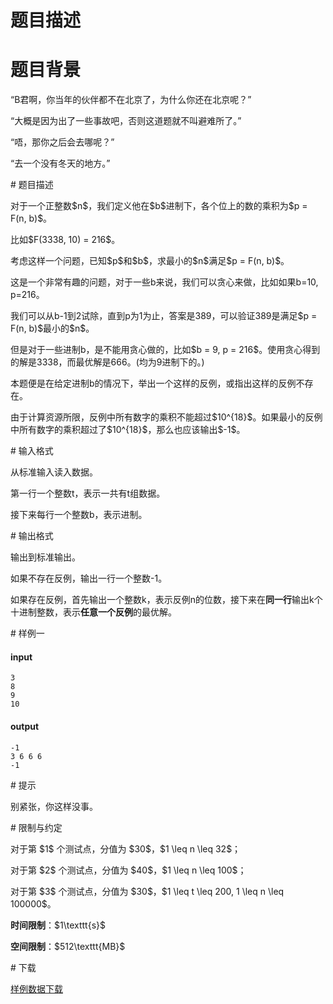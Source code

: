 # 题目描述

# 题目背景


<p>“B君啊，你当年的伙伴都不在北京了，为什么你还在北京呢？”</p>
<p>“大概是因为出了一些事故吧，否则这道题就不叫避难所了。”</p>
<p>“唔，那你之后会去哪呢？”</p>
<p>“去一个没有冬天的地方。”</p>
# 题目描述


<p>对于一个正整数$n$，我们定义他在$b$进制下，各个位上的数的乘积为$p = F(n, b)$。</p>
<p>比如$F(3338, 10) = 216$。</p>
<p>考虑这样一个问题，已知$p$和$b$，求最小的$n$满足$p = F(n, b)$。</p>
<p>这是一个非常有趣的问题，对于一些b来说，我们可以贪心来做，比如如果b=10, p=216。</p>
<p>我们可以从b-1到2试除，直到p为1为止，答案是389，可以验证389是满足$p = F(n, b)$最小的$n$。</p>
<p>但是对于一些进制b，是不能用贪心做的，比如$b = 9, p = 216$。使用贪心得到的解是3338，而最优解是666。(均为9进制下的。)</p>
<p>本题便是在给定进制b的情况下，举出一个这样的反例，或指出这样的反例不存在。</p>
<p>由于计算资源所限，反例中所有数字的乘积不能超过$10^{18}$。如果最小的反例中所有数字的乘积超过了$10^{18}$，那么也应该输出$-1$。</p>
# 输入格式


<p>从标准输入读入数据。</p>
<p>第一行一个整数t，表示一共有t组数据。</p>
<p>接下来每行一个整数b，表示进制。</p>
# 输出格式


<p>输出到标准输出。</p>
<p>如果不存在反例，输出一行一个整数-1。</p>
<p>如果存在反例，首先输出一个整数k，表示反例n的位数，接下来在<strong>同一行</strong>输出k个十进制整数，表示<strong>任意一个反例</strong>的最优解。</p>
# 样例一


<h4>input</h4>
<pre><code class="sh_plain">3
8
9
10</code></pre>
<h4>output</h4>
<pre><code class="sh_plain">-1
3 6 6 6
-1</code></pre>
# 提示


<p>别紧张，你这样没事。</p>
# 限制与约定


<p>对于第 $1$ 个测试点，分值为 $30$，$1 \leq n \leq 32$；</p>
<p>对于第 $2$ 个测试点，分值为 $40$，$1 \leq n \leq 100$；</p>
<p>对于第 $3$ 个测试点，分值为 $30$，$1 \leq t \leq 200, 1 \leq n \leq 100000$。</p>
<p><strong>时间限制</strong>：$1\texttt{s}$</p>
<p><strong>空间限制</strong>：$512\texttt{MB}$</p>
# 下载


<p><a href="http://uoj.ac/download.php?type=problem&amp;id=343">样例数据下载</a></p>
